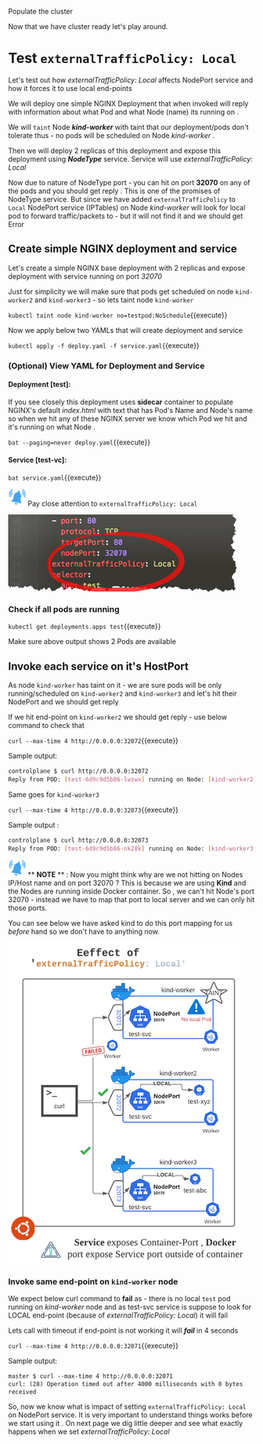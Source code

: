 Populate the cluster

Now that we have cluster ready let's play around.

# Test `externalTrafficPolicy: Local`

Let's test out how *externalTrafficPolicy: Local* affects NodePort service
and how it forces it to use local end-points 

We will deploy one simple NGINX Deployment that when invoked will reply
with information about what Pod and what Node (name) its running on .

We will `taint` Node ***kind-worker*** with taint that our deployment/pods don't tolerate
thus - no pods will be scheduled on Node *kind-worker* .

Then we will deploy 2 replicas of this deployment and expose this
deployment using ***NodeType*** service. Service will use *externalTrafficPolicy: Local*

Now due to nature of NodeType port - you can hit on port **32070** on any of
the pods and you should get reply . This is one of the promises of
NodeType service. But since we have added `externalTrafficPolicy` to
`Local` NodePort service (IPTables) on Node *kind-worker* will look for
local pod to forward traffic/packets to - but it will not find it and
we should get Error 

## Create simple NGINX deployment and service

Let's create a simple NGINX base deployment with 2 replicas and expose deployment with service running on port *32070*

Just for simplicity we will make sure that pods get scheduled on node
`kind-worker2` and `kind-worker3` - so lets taint node `kind-worker`

`kubectl taint node kind-worker no=testpod:NoSchedule`{{execute}}

Now we apply below two YAMLs that will create deployment and service

`kubectl apply -f deploy.yaml -f service.yaml`{{execute}} 

### (Optional) View YAML for Deployment and Service

#### Deployment [test]:  

If you see closely this deployment uses **sidecar** container to populate
NGINX's default *index.html* with text that has Pod's Name and Node's name
so when we hit any of these NGINX server we know which Pod we hit and
it's running on what Node . 

`bat --paging=never deploy.yaml`{{execute}}

#### Service [test-vc]: 

`bat service.yaml`{{execute}}

![](./assets/note.png)
Pay close attention to `externalTrafficPolicy: Local` 

![](./assets/svc-local.png)

### Check if all pods are running 

`kubectl get deployments.apps test`{{execute}}

Make sure above output shows 2 Pods are available

## Invoke each service on it's HostPort 

As node `kind-worker` has taint on it - we are sure pods will be only
running/scheduled on `kind-worker2` and `kind-worker3` and let's hit
their NodePort and we should get reply

If we hit end-point on `kind-worker2` we should get reply - use below
command to check that 

`curl --max-time 4 http://0.0.0.0:32072`{{execute}}

Sample output: 

```BASH
controlplane $ curl http://0.0.0.0:32072
Reply from POD: [test-6d9c9d5b86-lwzwx] running on Node: [kind-worker2]
```

Same goes for `kind-worker3` 
 
`curl --max-time 4 http://0.0.0.0:32073`{{execute}}

Sample output : 

```BASH
controlplane $ curl http://0.0.0.0:32073
Reply from POD: [test-6d9c9d5b86-nk28k] running on Node: [kind-worker3]
```
 
![](./assets/note.png)
** **NOTE** ** : Now you might think why are we not hitting on Nodes
IP/Host name and on port 32070 ? This is because we are using **Kind** and
the Nodes are running inside Docker container. So , we can't hit Node's
port 32070 - instead we have to map that port to local server and we can
only hit those ports.

You can see below we have asked kind to do this port mapping for us
*before* hand so we don't have to anything now.

![](./assets/KIND-2-small.png)

### Invoke same end-point on `kind-worker` node

We expect below curl command to **fail** as - there is no local `test` pod running
on *kind-worker* node and as test-svc service is suppose to look for LOCAL
end-point (because of *externalTrafficPolicy: Local*) it will fail

Lets call with timeout if end-point is not working it will ***fail*** in 4
seconds 

`curl --max-time 4 http://0.0.0.0:32071`{{execute}}

Sample output: 

```
master $ curl --max-time 4 http://0.0.0.0:32071
curl: (28) Operation timed out after 4000 milliseconds with 0 bytes received
```

So, now we know what is impact of setting `externalTrafficPolicy: Local` on NodePort service. It is very important to
understand things works before we start using it . On next page we dig little deeper and see what exactly happens when 
we set *externalTrafficPolicy: Local*
